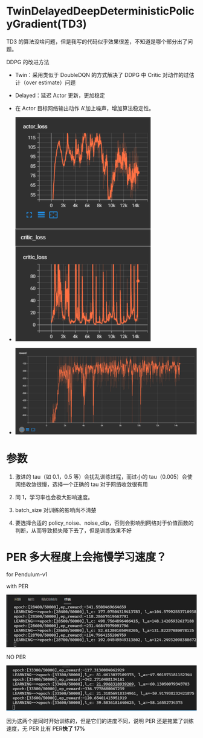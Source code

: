 # TwinDelayedDeepDeterministicPolicyGradient(TD3)

TD3 的算法没啥问题，但是我写的代码似乎效果很差，不知道是哪个部分出了问题。

DDPG 的改进方法

- Twin：采用类似于 DoubleDQN 的方式解决了 DDPG 中 Critic 对动作的过估计（over estimate）问题
- Delayed：延迟 Actor 更新，更加稳定
- 在 Actor 目标网络输出动作 A’加上噪声，增加算法稳定性。

- ![](aclosspendulum.png)
- ![](Rpendulum.png)

# 参数

1. 激进的 tau（如 0.1，0.5 等）会扰乱训练过程，而过小的 tau（0.005）会使网络收敛很慢，选择一个正确的 tau 对于网络收敛很有用

2. 同 1，学习率也会极大影响速度。

3. batch_size 对训练的影响尚不清楚

4. 要选择合适的 policy_noise、noise_clip，否则会影响到网络对于价值函数的判断，从而导致损失降下去了，但是训练效果不好

# PER 多大程度上会拖慢学习速度？

for Pendulum-v1

with PER

![](./WithPER.png)

NO PER

![](NoPER.png)

因为这两个是同时开始训练的，但是它们的进度不同，说明 PER 还是拖累了训练速度，无 PER 比有 PER**快了 17%**
